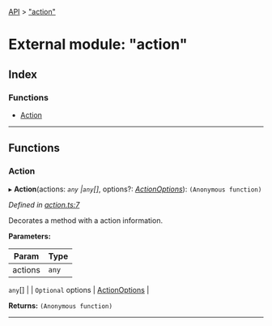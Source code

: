 [API](../README.md) > ["action"](../modules/_action_.md)

# External module: "action"

## Index

### Functions

* [Action](_action_.md#action)

---

## Functions

<a id="action"></a>

###  Action

▸ **Action**(actions: *`any` |`any`[]*, options?: *[ActionOptions](../interfaces/_symbols_.actionoptions.md)*): `(Anonymous function)`

*Defined in [action.ts:7](https://github.com/amcdnl/ngxs/blob/4ba1032/packages/store/src/action.ts#L7)*

Decorates a method with a action information.

**Parameters:**

| Param | Type |
| ------ | ------ |
| actions | `any` |
`any`[]
 | 
| `Optional` options | [ActionOptions](../interfaces/_symbols_.actionoptions.md) | 

**Returns:** `(Anonymous function)`

___

